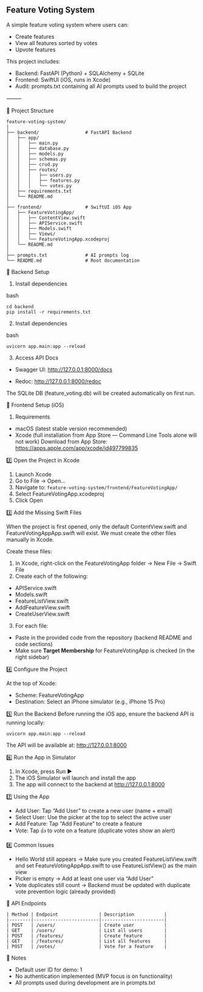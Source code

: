 ## Feature Voting System

A simple feature voting system where users can:
- Create features
- View all features sorted by votes
- Upvote features

This project includes:
- Backend: FastAPI (Python) + SQLAlchemy + SQLite
- Frontend: SwiftUI (iOS, runs in Xcode)
-  Audit: prompts.txt containing all AI prompts used to build the project

⸻

📂 Project Structure
```
feature-voting-system/
│
├── backend/                 # FastAPI Backend
│   ├── app/
│   │   ├── main.py
│   │   ├── database.py
│   │   ├── models.py
│   │   ├── schemas.py
│   │   ├── crud.py
│   │   ├── routes/
│   │   │   ├── users.py
│   │   │   ├── features.py
│   │   │   └── votes.py
│   ├── requirements.txt
│   └── README.md
│
├── frontend/                # SwiftUI iOS App
│   ├── FeatureVotingApp/
│   │   ├── ContentView.swift
│   │   ├── APIService.swift
│   │   ├── Models.swift
│   │   ├── Views/
│   │   └── FeatureVotingApp.xcodeproj
│   └── README.md
│
├── prompts.txt              # AI prompts log
└── README.md                # Root documentation
```


🚀 Backend Setup
1.	Install dependencies

bash
```
cd backend
pip install -r requirements.txt
```

2. Install dependencies

bash
```
uvicorn app.main:app --reload
```

3.	Access API Docs

-	Swagger UI: <http://127.0.0.1:8000/docs>

-	Redoc: <http://127.0.0.1:8000/redoc>

The SQLite DB (feature_voting.db) will be created automatically on first run.

📱 Frontend Setup (iOS)
1.	Requirements
- macOS (latest stable version recommended)
- Xcode (full installation from App Store — Command Line Tools alone will not work)
Download from App Store: https://apps.apple.com/app/xcode/id497799835

2️⃣ Open the Project in Xcode
1. Launch Xcode
2. Go to File → Open…
3. Navigate to: 
```feature-voting-system/frontend/FeatureVotingApp/```
4.	Select FeatureVotingApp.xcodeproj
5.	Click Open

3️⃣ Add the Missing Swift Files

When the project is first opened, only the default ContentView.swift and FeatureVotingAppApp.swift will exist.
We must create the other files manually in Xcode.

Create these files:
1.	In Xcode, right-click on the FeatureVotingApp folder → New File → Swift File
2.	Create each of the following:
- APIService.swift
- Models.swift
- FeatureListView.swift
-	AddFeatureView.swift
-	CreateUserView.swift
3.	For each file:
-	Paste in the provided code from the repository (backend README and code sections)
-	Make sure **Target Membership** for FeatureVotingApp is checked (in the right sidebar)

4️⃣ Configure the Project

At the top of Xcode:
- 	Scheme: FeatureVotingApp
- 	Destination: Select an iPhone simulator (e.g., iPhone 15 Pro)

5️⃣ Run the Backend
Before running the iOS app, ensure the backend API is running locally:
```cd backend
uvicorn app.main:app --reload
```

The API will be available at: http://127.0.0.1:8000

6️⃣ Run the App in Simulator
1.	In Xcode, press Run ▶️
2.	The iOS Simulator will launch and install the app
3.	The app will connect to the backend at http://127.0.0.1:8000

7️⃣ Using the App
- 	Add User: Tap “Add User” to create a new user (name + email)
-  Select User: Use the picker at the top to select the active user
-  Add Feature: Tap “Add Feature” to create a feature
-  Vote: Tap 👍 to vote on a feature (duplicate votes show an alert)

8️⃣ Common Issues
-	Hello World still appears
→ Make sure you created FeatureListView.swift and set FeatureVotingAppApp.swift to use FeatureListView() as the main view
-  Picker is empty
→ Add at least one user via “Add User”
-  Vote duplicates still count
→ Backend must be updated with duplicate vote prevention logic (already provided)

🧩 API Endpoints

```
| Method | Endpoint               | Description           |
|--------|------------------------|-----------------------|
| POST   | /users/                | Create user           |
| GET    | /users/                | List all users        |
| POST   | /features/             | Create feature        |
| GET    | /features/             | List all features     |
| POST   | /votes/                | Vote for a feature    |
```

📝 Notes
-	Default user ID for demo: 1
-	No authentication implemented (MVP focus is on functionality)
-	All prompts used during development are in prompts.txt